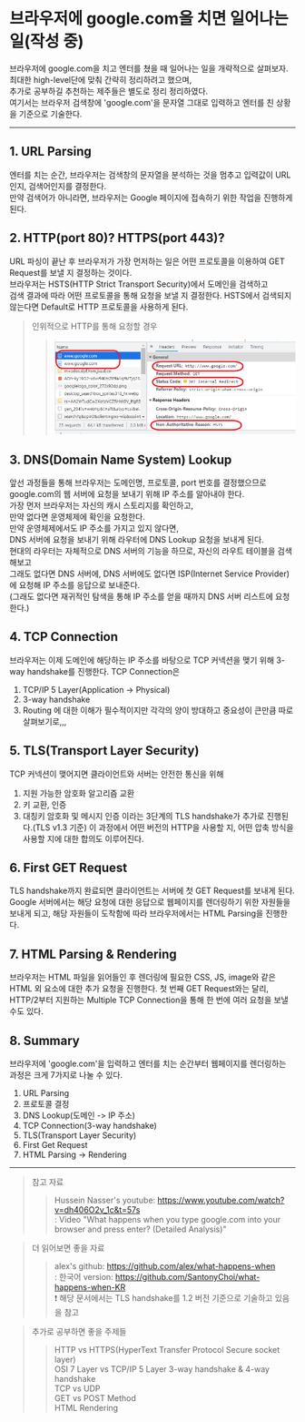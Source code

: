 # 브라우저에 google.com을 치면 일어나는 일(작성 중)

브라우저에 google.com을 치고 엔터를 쳤을 때 일어나는 일을 개략적으로 살펴보자.   
최대한 high-level단에 맞춰 간략히 정리하려고 했으며,   
추가로 공부하길 추천하는 제주들은 별도로 정리 정리하였다.   
여기서는 브라우저 검색창에 'google.com'을 문자열 그대로 입력하고 엔터를 친 상황을 기준으로 기술한다. 

---

## 1. URL Parsing
엔터를 치는 순간, 브라우저는 검색창의 문자열을 분석하는 것을 멈추고 입력값이 URL인지, 검색어인지를 결정한다.   
만약 검색어가 아니라면, 브라우저는 Google 페이지에 접속하기 위한 작업을 진행하게 된다.   

## 2. HTTP(port 80)? HTTPS(port 443)?
URL 파싱이 끝난 후 브라우저가 가장 먼저하는 일은 어떤 프로토콜을 이용하여 GET Request를 보낼 지 결정하는 것이다.   
브라우저는 HSTS(HTTP Strict Transport Security)에서 도메인을 검색하고   
검색 결과에 따라 어떤 프로토콜을 통해 요청을 보낼 지 결정한다.
HSTS에서 검색되지 않는다면 Default로 HTTP 프로토콜을 사용하게 된다.
> 인위적으로 HTTP를 통해 요청할 경우
>>![HTTP 요청에 대한 응답](/assets/what-happens/2-http-request-response.png)

## 3. DNS(Domain Name System) Lookup
앞선 과정들을 통해 브라우저는 도메인명, 프로토콜, port 번호를 결정했으므로   
google.com의 웹 서버에 요청을 보내기 위해 IP 주소를 알아내야 한다.   
가장 먼저 브라우저는 자신의 캐시 스토리지를 확인하고,   
만약 없다면 운영체제에 확인을 요청한다.   
만약 운영체제에서도 IP 주소를 가지고 있지 않다면,   
DNS 서버에 요청을 보내기 위해 라우터에 DNS Lookup 요청을 보내게 된다.   
현대의 라우터는 자체적으로 DNS 서버의 기능을 하므로, 자신의 라우트 테이블을 검색해보고   
그래도 없다면 DNS 서버에, DNS 서버에도 없다면 ISP(Internet Service Provider)에 요청해 IP 주소를 응답으로 보내준다.   
(그래도 없다면 재귀적인 탐색을 통해 IP 주소를 얻을 때까지 DNS 서버 리스트에 요청한다.)

## 4. TCP Connection
브라우저는 이제 도메인에 해당하는 IP 주소를 바탕으로 TCP 커넥션을 맺기 위해 3-way handshake를 진행한다.
TCP Connection은
1. TCP/IP 5 Layer(Application -> Physical)
2. 3-way handshake
3. Routing
에 대한 이해가 필수적이지만 각각의 양이 방대하고 중요성이 큰만큼 따로 살펴보기로,,,


## 5. TLS(Transport Layer Security)
TCP 커넥션이 맺어지면 클라이언트와 서버는 안전한 통신을 위해
1. 지원 가능한 암호화 알고리즘 교환
2. 키 교환, 인증
3. 대칭키 암호화 및 메시지 인증
이라는 3단계의 TLS handshake가 추가로 진행된다.(TLS v1.3 기준)
이 과정에서 어떤 버전의 HTTP을 사용할 지, 어떤 압축 방식을 사용할 지에 대한 합의도 이루어진다.

## 6. First GET Request
TLS handshake까지 완료되면 클라이언트는 서버에 첫 GET Request를 보내게 된다.
Google 서버에서는 해당 요청에 대한 응답으로 웹페이지를 렌더링하기 위한 자원들을 보내게 되고,
해당 자원들이 도착함에 따라 브라우저에서는 HTML Parsing을 진행한다.

## 7. HTML Parsing & Rendering
브라우저는 HTML 파일을 읽어들인 후 렌더링에 필요한 CSS, JS, image와 같은 HTML 외 요소에 대한 추가 요청을 진행한다.
첫 번째 GET Request와는 달리, HTTP/2부터 지원하는 Multiple TCP Connection을 통해 한 번에 여러 요청을 보낼 수도 있다. 

## 8. Summary

브라우저에 'google.com'을 입력하고 엔터를 치는 순간부터 웹페이지를 렌더링하는 과정은 크게 7가지로 나눌 수 있다.

1. URL Parsing
2. 프로토콜 결정
3. DNS Lookup(도메인 -> IP 주소)
4. TCP Connection(3-way handshake)
5. TLS(Transport Layer Security)
6. First Get Request
7. HTML Parsing -> Rendering

---

> 참고 자료
>> Hussein Nasser's youtube: https://www.youtube.com/watch?v=dh406O2v_1c&t=57s    
: Video "What happens when you type google.com into your browser and press enter? (Detailed Analysis)"   

> 더 읽어보면 좋을 자료
>> alex's github: https://github.com/alex/what-happens-when   
: 한국어 version: https://github.com/SantonyChoi/what-happens-when-KR   
❗ 해당 문서에서는 TLS handshake를 1.2 버전 기준으로 기술하고 있음을 참고

> 추가로 공부하면 좋을 주제들
>> HTTP vs HTTPS(HyperText Transfer Protocol Secure socket layer)   
>> OSI 7 Layer vs TCP/IP 5 Layer
>> 3-way handshake & 4-way handshake   
>> TCP vs UDP   
>> GET vs POST Method   
>> HTML Rendering   